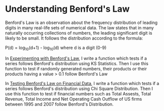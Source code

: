 # Understanding Benford's Law
Benford's Law is an observation about the frequency distribution of leading digits in many real-life sets of numerical data. The law states that in many naturally occurring collections of numbers, the leading significant digit is likely to be small. It follows the distribution according to the formula:

P(d) = log<sub>10</sub>(d+1) - log<sub>10</sub>(d) where d is a digit (0-9)

In [Experimenting with Benford's Law](https://github.com/vineettanna/Benfords-Law/blob/master/Experimenting%20with%20Benford's%20Law.ipynb), I write a function which tests if a series follows Benford's distribution using KS Statistics. Then I use this function to test if randomly generated numbers, their products or their products having a value > 0.1 follow Benford's Law

In [Testing Benford's Law on Financial Data](https://github.com/vineettanna/Benfords-Law/blob/master/Testing%20Benford's%20Law%20on%20Financial%20Data.ipynb), I write a function which tests if a series follows Benford's distribution using Chi Square Distribution. Then I use this function to test if financial numbers such as Total Assests, Total Revenue, Total Income and Net Operating Cash Outflow of US firms between 1995 and 2007 follow Benford's Distribution.
